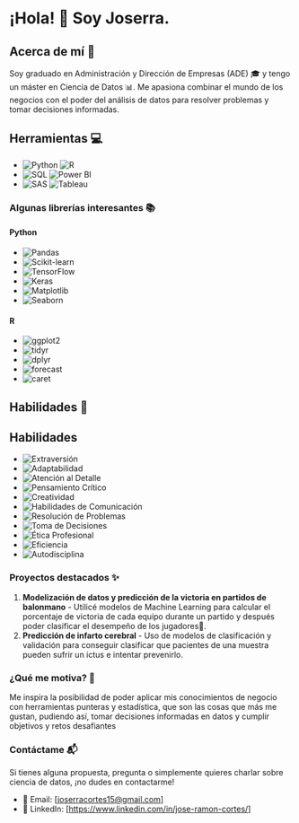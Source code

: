 # ¡Hola! 👋 Soy Joserra.

## Acerca de mí 🚀

Soy graduado en Administración y Dirección de Empresas (ADE) 🎓 y tengo un máster en Ciencia de Datos 📊. Me apasiona combinar el mundo de los negocios con el poder del análisis de datos para resolver problemas y tomar decisiones informadas. 

## Herramientas 💻

- ![Python](https://img.shields.io/badge/-Python-yellow?style=flat&logo=python&logoColor=white)
  ![R](https://img.shields.io/badge/-R-blue?style=flat&logo=r&logoColor=white)
- ![SQL](https://img.shields.io/badge/-SQL-orange?style=flat&logo=sql&logoColor=white)
  ![Power BI](https://img.shields.io/badge/-Power%20BI-f2c811?style=flat&logo=power-bi&logoColor=black)
- ![SAS](https://img.shields.io/badge/-SAS-1D6FAC?style=flat&logo=sas&logoColor=white)
  ![Tableau](https://img.shields.io/badge/-Tableau-E97627?style=flat&logo=tableau&logoColor=white)


### Algunas librerías interesantes 📚

#### Python
- ![Pandas](https://img.shields.io/badge/Pandas-blue?style=flat&logo=pandas&logoColor=white)
- ![Scikit-learn](https://img.shields.io/badge/Scikit--learn-orange?style=flat&logo=scikit-learn&logoColor=white)
- ![TensorFlow](https://img.shields.io/badge/TensorFlow-yellow?style=flat&logo=tensorflow&logoColor=white)
- ![Keras](https://img.shields.io/badge/Keras-red?style=flat&logo=keras&logoColor=white)
- ![Matplotlib](https://img.shields.io/badge/Matplotlib-magenta?style=flat&logo=matplotlib&logoColor=white)
- ![Seaborn](https://img.shields.io/badge/Seaborn-teal?style=flat&logo=seaborn&logoColor=white)

#### R
- ![ggplot2](https://img.shields.io/badge/ggplot2-red?style=flat&logo=r&logoColor=white)
- ![tidyr](https://img.shields.io/badge/tidyr-blue?style=flat&logo=r&logoColor=white)
- ![dplyr](https://img.shields.io/badge/dplyr-green?style=flat&logo=r&logoColor=white)
- ![forecast](https://img.shields.io/badge/forecast-orange?style=flat&logo=r&logoColor=white)
- ![caret](https://img.shields.io/badge/caret-purple?style=flat&logo=r&logoColor=white)

## Habilidades 🧑

## Habilidades

- ![Extraversión](https://img.shields.io/badge/-Extraversión-blue?style=flat)
- ![Adaptabilidad](https://img.shields.io/badge/-Adaptabilidad-green?style=flat)
- ![Atención al Detalle](https://img.shields.io/badge/-Atención%20al%20Detalle-yellow?style=flat)
- ![Pensamiento Crítico](https://img.shields.io/badge/-Pensamiento%20Crítico-red?style=flat)
- ![Creatividad](https://img.shields.io/badge/-Creatividad-orange?style=flat)
- ![Habilidades de Comunicación](https://img.shields.io/badge/-Habilidades%20de%20Comunicación-purple?style=flat)
- ![Resolución de Problemas](https://img.shields.io/badge/-Resolución%20de%20Problemas-cyan?style=flat)
- ![Toma de Decisiones](https://img.shields.io/badge/-Toma%20de%20Decisiones-brown?style=flat)
- ![Ética Profesional](https://img.shields.io/badge/-Ética%20Profesional-lightblue?style=flat)
- ![Eficiencia](https://img.shields.io/badge/-Eficiencia-pink?style=flat)
- ![Autodisciplina](https://img.shields.io/badge/-Autodisciplina-lightgreen?style=flat)



### Proyectos destacados ✨

1. **Modelización de datos y predicción de la victoria en partidos de balonmano** - Utilicé modelos de Machine Learning para calcular el porcentaje de victoria de cada equipo durante un partido y después poder clasificar el desempeño de los jugadores🥇.
2. **Predicción de infarto cerebral** - Uso de modelos de clasificación y validación para conseguir clasificar que pacientes de una muestra pueden sufrir un ictus e intentar prevenirlo.

### ¿Qué me motiva? 🌟

Me inspira la posibilidad de poder aplicar mis conocimientos de negocio con herramientas punteras y estadística, que son las cosas que más me gustan, pudiendo así, tomar decisiones informadas en datos y cumplir objetivos y retos desafiantes

### Contáctame 📬

Si tienes alguna propuesta, pregunta o simplemente quieres charlar sobre ciencia de datos, ¡no dudes en contactarme!

- 📧 Email: [joserracortes15@gmail.com]
- 🔗 LinkedIn: [https://www.linkedin.com/in/jose-ramon-cortes/]

